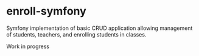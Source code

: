 # enroll-symfony
Symfony implementation of basic CRUD application allowing management of students, teachers, and enrolling students in classes.

Work in progress
